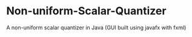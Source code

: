 # Non-uniform-Scalar-Quantizer
A non-uniform scalar quantizer in Java (GUI built using javafx with fxml)

